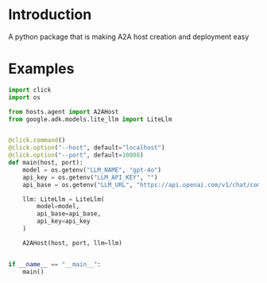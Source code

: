 # Introduction

A python package that is making A2A host creation and deployment easy


# Examples

```python
import click
import os

from hosts.agent import A2AHost
from google.adk.models.lite_llm import LiteLlm


@click.command()
@click.option("--host", default="localhost")
@click.option("--port", default=10008)
def main(host, port):
    model = os.getenv("LLM_NAME", "gpt-4o")
    api_key = os.getenv("LLM_API_KEY", "")
    api_base = os.getenv("LLM_URL", "https://api.openai.com/v1/chat/completions")

    llm: LiteLlm = LiteLlm(
        model=model,
        api_base=api_base,
        api_key=api_key
    )

    A2AHost(host, port, llm=llm)


if __name__ == "__main__":
    main()

```
